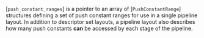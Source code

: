 [`push_constant_ranges`] is a pointer to an array of
[`PushConstantRange`] structures defining a set of push constant
ranges for use in a single pipeline layout.
In addition to descriptor set layouts, a pipeline layout also describes
how many push constants  **can**  be accessed by each stage of the pipeline.